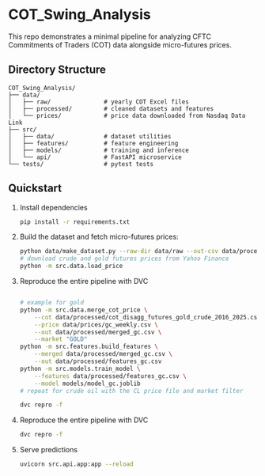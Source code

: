 # COT_Swing_Analysis

This repo demonstrates a minimal pipeline for analyzing CFTC Commitments of Traders (COT) data alongside micro-futures prices.

## Directory Structure
```
COT_Swing_Analysis/
├── data/
│   ├── raw/               # yearly COT Excel files
│   ├── processed/         # cleaned datasets and features
│   └── prices/            # price data downloaded from Nasdaq Data Link
├── src/
│   ├── data/              # dataset utilities
│   ├── features/          # feature engineering
│   ├── models/            # training and inference
│   └── api/               # FastAPI microservice
└── tests/                 # pytest tests
```

## Quickstart
1. Install dependencies
   ```bash
   pip install -r requirements.txt
   ```
2. Build the dataset and fetch micro-futures prices:
   ```bash
   python data/make_dataset.py --raw-dir data/raw --out-csv data/processed/cot_disagg_futures_2016_2025.csv
   # download crude and gold futures prices from Yahoo Finance
   python -m src.data.load_price
   ```
3. Reproduce the entire pipeline with DVC
   ```bash

   # example for gold
   python -m src.data.merge_cot_price \
       --cot data/processed/cot_disagg_futures_gold_crude_2016_2025.csv \
       --price data/prices/gc_weekly.csv \
       --out data/processed/merged_gc.csv \
       --market "GOLD"
   python -m src.features.build_features \
       --merged data/processed/merged_gc.csv \
       --out data/processed/features_gc.csv
   python -m src.models.train_model \
       --features data/processed/features_gc.csv \
       --model models/model_gc.joblib
   # repeat for crude oil with the CL price file and market filter

   dvc repro -f

   ```
4. Reproduce the entire pipeline with DVC
   ```bash
   dvc repro -f
   ```
5. Serve predictions
   ```bash
   uvicorn src.api.app:app --reload
   ```

